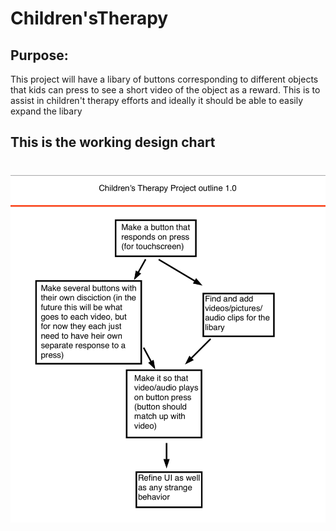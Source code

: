 # Children'sTherapy

## Purpose:

This project will have a libary of buttons corresponding to different objects
that kids can press to see a short video of the object as a reward. This is to
assist in children't therapy efforts and ideally it should be able to easily
expand the libary

## This is the working design chart

# ![Flow chart](Overview1.png)
